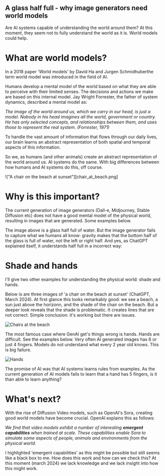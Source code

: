 ## A glass half full - why image generators need world models

Are AI systems capable of understanding the world around them? At this moment, they seem not to fully understand the world as it is. World models could help.

# What are world models?

In a 2018 paper 'World models' by David Ha and Jurgen Schmidhuberthe term world model was introduced in the field of AI.

Humans develop a mental model of the world based on
what they are able to perceive with their limited senses. The
decisions and actions we make are based on this internal
model. Jay Wright Forrester, the father of system dynamics,
described a mental model as:

*The image of the world around us, which we carry in our
head, is just a model. Nobody in his head imagines all
the world, government or country. He has only selected
concepts, and relationships between them, and uses those
to represent the real system. (Forrester, 1971)*

To handle the vast amount of information that flows through
our daily lives, our brain learns an abstract representation
of both spatial and temporal aspects of this information. 

So we, as humans (and other animals) create an abstract representation of the world around us. AI systems do the same. With big differences between how humans and AI systems do this, off course. 

!["A chair on the beach at sunset"][chair_at_beach.png]

# Why is this important? 

The current generation of image generators (Dall-e, Midjourney, Stable Diffusion etc) does not have a good mental model of the physical world, resulting in images that are generated. Some examples below.

The image above is a glass half full of water. But the image generator fails to capture what we humans all know: gravity makes that the bottom half of the glass is full of water, not the left or right half. And yes, as ChatGPT explained itself, it understands half full in a incorrect way:



# Shade and hands

I'll give two other examples for understanding the physical world: shade and hands. 

Below is are three images of 'a chair on the beach at sunset' (ChatGPT, March 2024). At first glance this looks remarkably good: we see a beach, a sun just above the horizonn, and the shade of the chair on the beach. But a deeper look reveals that the shade is problematic. It creates lines that are not correct. Simple conclusion: it's working but there are issues. 

![Chairs at the beach][def2]

The most famous case where GenAI get's things wrong is hands. Hands are difficult. See the examples below. Very often AI generated images has 6 or just 4 fingers. Models do not understand what every 2 year old knows. This is big failure.

![Hands](/hands.png "Hands with more than five fingers")

The promise of AI was that AI systems learns rules from examples. As the current generation of AI models fails to learn that a hand has 5 fingers, is it than able to learn anything?

# What's next?
With the rise of Diffusion Video models, such as OpenAI's Sora, creating good world models have become crucial. OpenAI explains this as follows: 

*We find that video models exhibit a number of interesting **emergent capabilities** when trained at scale. These capabilities enable Sora to simulate some aspects of people, animals and environments from the physical world.*

I highlighted 'emergent capabilities' as this might be possible but still seems like a black box to me. How does this work and how can we check this? At this moment (march 2024) we lack knowledge and we lack insight into how this might work. 



#

[def]: world_model.png "World model"
[def2]: /chair_at_beach.png
